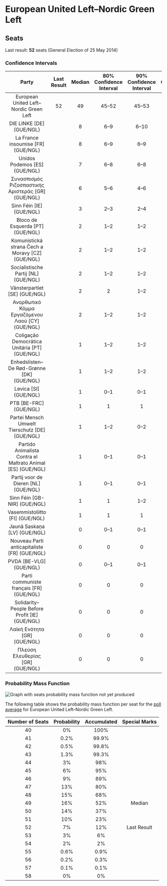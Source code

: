 # European United Left–Nordic Green Left

## Seats

Last result: **52** seats (General Election of 25 May 2014)

### Confidence Intervals

| Party | Last Result | Median | 80% Confidence Interval | 90% Confidence Interval | 95% Confidence Interval | 99% Confidence Interval |
|:-----:|:-----------:|:------:|:-----------------------:|:-----------------------:|:-----------------------:|:-----------------------:|
| European United Left–Nordic Green Left | 52 | 49 | 45–52 | 45–53 | 44–53 | 42–55 |
| DIE LINKE [DE] (GUE/NGL) | | 8 | 6–9 | 6–10 | 5–10 | 5–11 |
| La France insoumise [FR] (GUE/NGL) | | 8 | 6–9 | 6–9 | 6–10 | 6–11 |
| Unidos Podemos [ES] (GUE/NGL) | | 7 | 6–8 | 6–8 | 6–9 | 6–9 |
| Συνασπισμός Ριζοσπαστικής Αριστεράς [GR] (GUE/NGL) | | 6 | 5–6 | 4–6 | 4–6 | 4–7 |
| Sinn Féin [IE] (GUE/NGL) | | 3 | 2–3 | 2–4 | 2–4 | 2–4 |
| Bloco de Esquerda [PT] (GUE/NGL) | | 2 | 1–2 | 1–2 | 1–3 | 1–3 |
| Komunistická strana Čech a Moravy [CZ] (GUE/NGL) | | 2 | 1–2 | 1–2 | 1–3 | 0–3 |
| Socialistische Partij [NL] (GUE/NGL) | | 2 | 1–2 | 1–2 | 1–2 | 1–3 |
| Vänsterpartiet [SE] (GUE/NGL) | | 2 | 2 | 1–2 | 1–2 | 1–3 |
| Ανορθωτικό Κόμμα Εργαζόμενου Λαού [CY] (GUE/NGL) | | 2 | 1–2 | 1–2 | 1–2 | 1–2 |
| Coligação Democrática Unitária [PT] (GUE/NGL) | | 1 | 1–2 | 1–2 | 1–2 | 1–2 |
| Enhedslisten–De Rød-Grønne [DK] (GUE/NGL) | | 1 | 1–2 | 1–2 | 1–2 | 1–2 |
| Levica [SI] (GUE/NGL) | | 1 | 0–1 | 0–1 | 0–1 | 0–1 |
| PTB [BE-FRC] (GUE/NGL) | | 1 | 1 | 1 | 1 | 1–2 |
| Partei Mensch Umwelt Tierschutz [DE] (GUE/NGL) | | 1 | 1–2 | 0–2 | 0–2 | 0–2 |
| Partido Animalista Contra el Maltrato Animal [ES] (GUE/NGL) | | 1 | 0–1 | 0–1 | 0–2 | 0–2 |
| Partij voor de Dieren [NL] (GUE/NGL) | | 1 | 0–1 | 0–1 | 0–1 | 0–2 |
| Sinn Féin [GB-NIR] (GUE/NGL) | | 1 | 1 | 1–2 | 1–2 | 1–2 |
| Vasemmistoliitto [FI] (GUE/NGL) | | 1 | 1 | 1 | 1 | 1 |
| Jaunā Saskaņa [LV] (GUE/NGL) | | 0 | 0–1 | 0–1 | 0–1 | 0–1 |
| Nouveau Parti anticapitaliste [FR] (GUE/NGL) | | 0 | 0 | 0 | 0 | 0 |
| PVDA [BE-VLG] (GUE/NGL) | | 0 | 0–1 | 0–1 | 0–1 | 0–1 |
| Parti communiste français [FR] (GUE/NGL) | | 0 | 0 | 0 | 0 | 0 |
| Solidarity–People Before Profit [IE] (GUE/NGL) | | 0 | 0 | 0 | 0 | 0–1 |
| Λαϊκή Ενότητα [GR] (GUE/NGL) | | 0 | 0 | 0 | 0 | 0 |
| Πλεύση Ελευθερίας [GR] (GUE/NGL) | | 0 | 0 | 0 | 0 | 0 |

### Probability Mass Function

![Graph with seats probability mass function not yet produced](average-2019-05-14-seats-pmf-europeanunitedleft–nordicgreenleft.png "Seats Probability Mass Function")

The following table shows the probability mass function per seat for the [poll average](average-2019-05-14.html) for European United Left–Nordic Green Left.

| Number of Seats | Probability | Accumulated | Special Marks |
|:---------------:|:-----------:|:-----------:|:-------------:|
| 40 | 0% | 100% |  |
| 41 | 0.2% | 99.9% |  |
| 42 | 0.5% | 99.8% |  |
| 43 | 1.3% | 99.3% |  |
| 44 | 3% | 98% |  |
| 45 | 6% | 95% |  |
| 46 | 9% | 89% |  |
| 47 | 13% | 80% |  |
| 48 | 15% | 68% |  |
| 49 | 16% | 52% | Median |
| 50 | 14% | 37% |  |
| 51 | 10% | 23% |  |
| 52 | 7% | 12% | Last Result |
| 53 | 3% | 6% |  |
| 54 | 2% | 2% |  |
| 55 | 0.6% | 0.9% |  |
| 56 | 0.2% | 0.3% |  |
| 57 | 0.1% | 0.1% |  |
| 58 | 0% | 0% |  |


